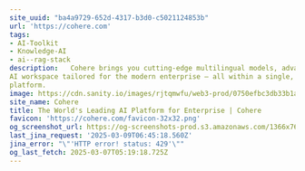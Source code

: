 ```yaml
---
site_uuid: "ba4a9729-652d-4317-b3d0-c5021124853b"
url: 'https://cohere.com'
tags:
- AI-Toolkit
- Knowledge-AI
- ai--rag-stack
description:   Cohere brings you cutting-edge multilingual models, advanced retrieval, and an
AI workspace tailored for the modern enterprise — all within a single, secure
platform.
image: https://cdn.sanity.io/images/rjtqmwfu/web3-prod/0750efbc3db33b1a67bc77575525b076f0137f26-1200x630.jpg?w=1200&h=630
site_name: Cohere
title: The World's Leading AI Platform for Enterprise | Cohere
favicon: 'https://cohere.com/favicon-32x32.png'
og_screenshot_url: https://og-screenshots-prod.s3.amazonaws.com/1366x768/80/false/f7a59c043f8227ec0e6a693916ca70f219373e38c3d17545ecb06cb69536c237.jpeg
last_jina_request: '2025-03-09T06:45:18.560Z'
jina_error: "\"'HTTP error! status: 429'\""
og_last_fetch: 2025-03-07T05:19:18.725Z
---
```


